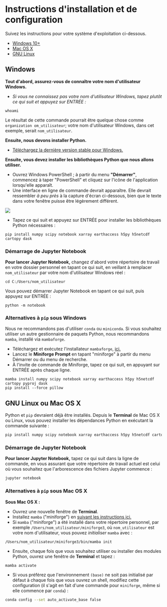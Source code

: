 
Instructions d'installation et de configuration
===============================================

Suivez les instructions pour votre système d'exploitation ci-dessous.

- [Windows 10+](#Windows)
- [Mac OS X](#GNU-Linux-ou-Mac-OS-X)
- [GNU Linux](#GNU-Linux-ou-Mac-OS-X)


Windows
-------------------

**Tout d'abord, assurez-vous de connaître votre nom d'utilisateur Windows.**

- *Si vous ne connaissez pas votre nom d'utilisateur Windows, tapez plutôt ce qui suit et appuyez sur ENTRÉE :*
```
whoami
```

Le résultat de cette commande pourrait être quelque chose comme `organization
om_utilisateur`; votre nom d'utilisateur Windows, dans cet exemple, serait `nom_utilisateur`.

**Ensuite, nous devons installer Python.**

- [Téléchargez la dernière version stable pour Windows.](https://www.python.org/downloads/windows/)

**Ensuite, vous devez installer les bibliothèques Python que nous allons utiliser.**

- Ouvrez Windows PowerShell ; à partir du menu **"Démarrer"**, commencez à taper "PowerShell" et cliquez sur l'icône de l'application lorsqu'elle apparaît.
- Une interface en ligne de commande devrait apparaître. Elle devrait ressembler *à peu près* à la capture d'écran ci-dessous, bien que le texte dans votre fenêtre puisse être légèrement différent.

![](./images/capture_OSGeo4W.png)

- Tapez ce qui suit et appuyez sur ENTRÉE pour installer les bibliothèques Python nécessaires :
```
pip install numpy scipy notebook xarray earthaccess h5py h5netcdf cartopy dask
```


### Démarrage de Jupyter Notebook

**Pour lancer Jupyter Notebook,** changez d'abord votre répertoire de travail en votre dossier personnel en tapant ce qui suit, en veillant à remplacer `nom_utilisateur` par votre nom d'utilisateur Windows réel :
```
cd C:/Users/nom_utilisateur
```

Vous pouvez démarrer Jupyter Notebook en tapant ce qui suit, puis appuyez sur ENTRÉE :
```
python -m notebook
```


### Alternatives à `pip` sous Windows

Nous ne recommandons pas d'utiliser `conda` ou `miniconda`. Si vous souhaitez utiliser un autre gestionnaire de paquets Python, nous recommandons `mamba`, installé via `mambaforge`.

- Téléchargez et exécutez l'installateur `mambaforge`, [ici.](https://github.com/conda-forge/miniforge#mambaforge)
- Lancez le **Miniforge Prompt** en tapant "miniforge" à partir du menu Démarrer ou du menu de recherche.
- À l'invite de commande de Miniforge, tapez ce qui suit, en appuyant sur ENTRÉE après chaque ligne.

```
mamba install numpy scipy notebook xarray earthaccess h5py h5netcdf cartopy pyproj dask
pip install --force pillow
```


GNU Linux ou Mac OS X
---------------------

Python et `pip` devraient déjà être installés. Depuis le **Terminal** de Mac OS X ou Linux, vous pouvez installer les dépendances Python en exécutant la commande suivante :

```sh
pip install numpy scipy notebook xarray earthaccess h5py h5netcdf cartopy dask
```


### Démarrage de Jupyter Notebook

**Pour lancer Jupyter Notebook,** tapez ce qui suit dans la ligne de commande, en vous assurant que votre répertoire de travail actuel est celui où vous souhaitez que l'arborescence des fichiers Jupyter commence :

```sh
jupyter notebook
```


### Alternatives à `pip` sous Mac OS X

**Sous Mac OS X :**

- Ouvrez une nouvelle fenêtre de **Terminal**.
- Installez `mamba` ("miniforge") en [suivant les instructions ici.](https://github.com/conda-forge/miniforge?tab=readme-ov-file#unix-like-platforms-mac-os--linux)
- Si `mamba` ("miniforge") a été installé dans votre répertoire personnel, par exemple `/Users/nom_utilisateur/miniforge3`, où `nom_utilisateur` est votre nom d'utilisateur, vous pouvez *initialiser* `mamba` avec :
```
/Users/nom_utilisateur/miniforge3/bin/mamba init
```
- Ensuite, chaque fois que vous souhaitez utiliser ou installer des modules Python, ouvrez une fenêtre de **Terminal** et tapez :
```
mamba activate
```
- Si vous préférez que l'environnement `(base)` ne soit pas initialisé par défaut à chaque fois que vous ouvrez un shell, modifiez cette configuration (il s'agit en fait d'une commande pour `miniforge`, même si elle commence par `conda`) :
```sh
conda config --set auto_activate_base false
```
